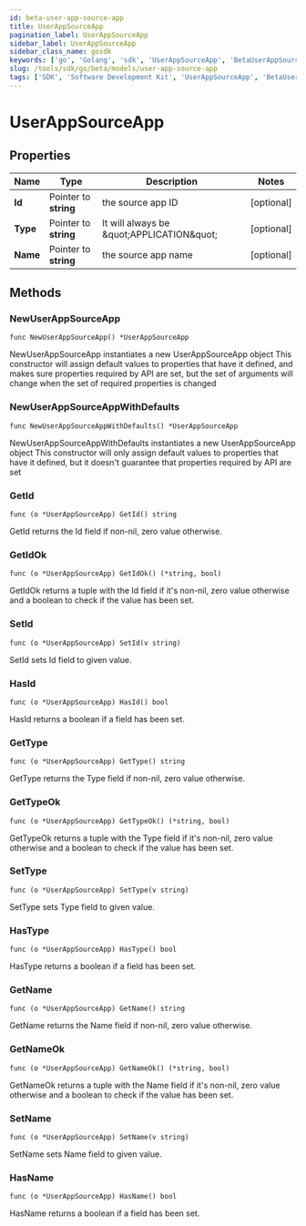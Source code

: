 ```yaml
---
id: beta-user-app-source-app
title: UserAppSourceApp
pagination_label: UserAppSourceApp
sidebar_label: UserAppSourceApp
sidebar_class_name: gosdk
keywords: ['go', 'Golang', 'sdk', 'UserAppSourceApp', 'BetaUserAppSourceApp'] 
slug: /tools/sdk/go/beta/models/user-app-source-app
tags: ['SDK', 'Software Development Kit', 'UserAppSourceApp', 'BetaUserAppSourceApp']
---
```


# UserAppSourceApp

## Properties

Name | Type | Description | Notes
------------ | ------------- | ------------- | -------------
**Id** | Pointer to **string** | the source app ID | [optional] 
**Type** | Pointer to **string** | It will always be \&quot;APPLICATION\&quot; | [optional] 
**Name** | Pointer to **string** | the source app name | [optional] 

## Methods

### NewUserAppSourceApp

`func NewUserAppSourceApp() *UserAppSourceApp`

NewUserAppSourceApp instantiates a new UserAppSourceApp object
This constructor will assign default values to properties that have it defined,
and makes sure properties required by API are set, but the set of arguments
will change when the set of required properties is changed

### NewUserAppSourceAppWithDefaults

`func NewUserAppSourceAppWithDefaults() *UserAppSourceApp`

NewUserAppSourceAppWithDefaults instantiates a new UserAppSourceApp object
This constructor will only assign default values to properties that have it defined,
but it doesn't guarantee that properties required by API are set

### GetId

`func (o *UserAppSourceApp) GetId() string`

GetId returns the Id field if non-nil, zero value otherwise.

### GetIdOk

`func (o *UserAppSourceApp) GetIdOk() (*string, bool)`

GetIdOk returns a tuple with the Id field if it's non-nil, zero value otherwise
and a boolean to check if the value has been set.

### SetId

`func (o *UserAppSourceApp) SetId(v string)`

SetId sets Id field to given value.

### HasId

`func (o *UserAppSourceApp) HasId() bool`

HasId returns a boolean if a field has been set.

### GetType

`func (o *UserAppSourceApp) GetType() string`

GetType returns the Type field if non-nil, zero value otherwise.

### GetTypeOk

`func (o *UserAppSourceApp) GetTypeOk() (*string, bool)`

GetTypeOk returns a tuple with the Type field if it's non-nil, zero value otherwise
and a boolean to check if the value has been set.

### SetType

`func (o *UserAppSourceApp) SetType(v string)`

SetType sets Type field to given value.

### HasType

`func (o *UserAppSourceApp) HasType() bool`

HasType returns a boolean if a field has been set.

### GetName

`func (o *UserAppSourceApp) GetName() string`

GetName returns the Name field if non-nil, zero value otherwise.

### GetNameOk

`func (o *UserAppSourceApp) GetNameOk() (*string, bool)`

GetNameOk returns a tuple with the Name field if it's non-nil, zero value otherwise
and a boolean to check if the value has been set.

### SetName

`func (o *UserAppSourceApp) SetName(v string)`

SetName sets Name field to given value.

### HasName

`func (o *UserAppSourceApp) HasName() bool`

HasName returns a boolean if a field has been set.


